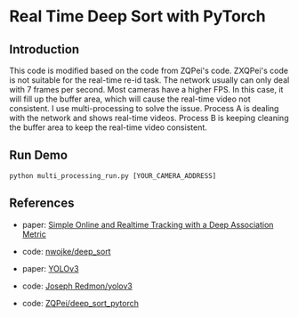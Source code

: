 # Real Time Deep Sort with PyTorch

## Introduction
This code is modified based on the code from ZQPei's code. ZXQPei's code is not suitable for the real-time re-id task. The network usually can only deal with 7 frames per second. Most cameras have a higher FPS. In this case, it will fill up the buffer area, which will cause the real-time video not consistent. I use multi-processing to solve the issue. Process A is dealing with the network and shows real-time videos. Process B is keeping cleaning the buffer area to keep the real-time video consistent.
## Run Demo
```
python multi_processing_run.py [YOUR_CAMERA_ADDRESS]
```


## References
- paper: [Simple Online and Realtime Tracking with a Deep Association Metric](https://arxiv.org/abs/1703.07402)

- code: [nwojke/deep_sort](https://github.com/nwojke/deep_sort)

- paper: [YOLOv3](https://pjreddie.com/media/files/papers/YOLOv3.pdf)

- code: [Joseph Redmon/yolov3](https://pjreddie.com/darknet/yolo/)

- code:  [ZQPei/deep_sort_pytorch](https://github.com/ZQPei/deep_sort_pytorch)



